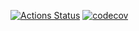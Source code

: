 [![Actions Status](https://github.com/cbsinteractive/propeller-cms-mui/workflows/CI/badge.svg)](https://github.com/cbsinteractive/propeller-cms-mui/actions)
[![codecov](https://codecov.io/gh/cbsinteractive/propeller-cms-mui/branch/master/graph/badge.svg?token=NGOLts2rr6)](https://codecov.io/gh/cbsinteractive/propeller-cms-mui)

